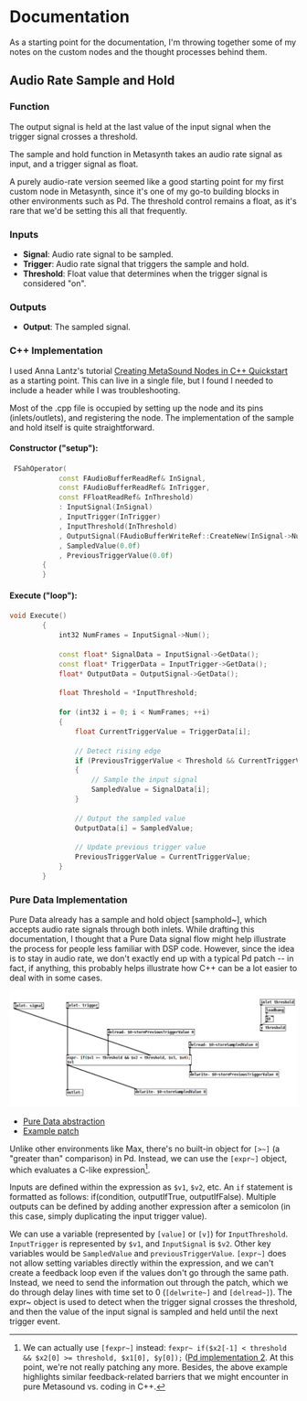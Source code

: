 # Documentation
As a starting point for the documentation, I'm throwing together some of my notes on the custom nodes and the thought processes behind them.

## Audio Rate Sample and Hold

### Function
The output signal is held at the last value of the input signal when the trigger signal crosses a threshold.

The sample and hold function in Metasynth takes an audio rate signal as input, and a trigger signal as float.

A purely audio-rate version seemed like a good starting point for my first custom node in Metasynth, since it's one of my go-to building blocks in other environments such as Pd.
The threshold control remains a float, as it's rare that we'd be setting this all that frequently.

### Inputs
- **Signal**: Audio rate signal to be sampled.
- **Trigger**: Audio rate signal that triggers the sample and hold.
- **Threshold**: Float value that determines when the trigger signal is considered "on".

### Outputs
- **Output**: The sampled signal.

### C++ Implementation

I used Anna Lantz's tutorial [Creating MetaSound Nodes in C++ Quickstart](https://dev.epicgames.com/community/learning/tutorials/ry7p/unreal-engine-creating-metasound-nodes-in-c-quickstart) as a starting point.
This can live in a single file, but I found I needed to include a header while I was troubleshooting.

Most of the .cpp file is occupied by setting up the node and its pins (inlets/outlets), and registering the node. 
The implementation of the sample and hold itself is quite straightforward.

#### Constructor ("setup"):
```cpp
 FSahOperator(
            const FAudioBufferReadRef& InSignal,
            const FAudioBufferReadRef& InTrigger,
            const FFloatReadRef& InThreshold)
            : InputSignal(InSignal)
            , InputTrigger(InTrigger)
            , InputThreshold(InThreshold)
            , OutputSignal(FAudioBufferWriteRef::CreateNew(InSignal->Num()))
            , SampledValue(0.0f)
            , PreviousTriggerValue(0.0f)
        {
        }
```

#### Execute ("loop"):
```cpp
void Execute()
        {
            int32 NumFrames = InputSignal->Num();

            const float* SignalData = InputSignal->GetData();
            const float* TriggerData = InputTrigger->GetData();
            float* OutputData = OutputSignal->GetData();

            float Threshold = *InputThreshold;

            for (int32 i = 0; i < NumFrames; ++i)
            {
                float CurrentTriggerValue = TriggerData[i];

                // Detect rising edge
                if (PreviousTriggerValue < Threshold && CurrentTriggerValue >= Threshold)
                {
                    // Sample the input signal
                    SampledValue = SignalData[i];
                }

                // Output the sampled value
                OutputData[i] = SampledValue;

                // Update previous trigger value
                PreviousTriggerValue = CurrentTriggerValue;
            }
        }
```

### Pure Data Implementation
Pure Data already has a sample and hold object [samphold~], which accepts audio rate signals through both inlets.
While drafting this documentation, I thought that a Pure Data signal flow might help illustrate the process for people less familiar with DSP code. 
However, since the idea is to stay in audio rate, we don't exactly end up with a typical Pd patch -- in fact, if anything, this probably helps illustrate how C++ can be a lot easier to deal with in some cases.

![Pure Data version of the sample and hold object](./SaH_audiorate_Pd.png)
- [Pure Data abstraction](./SaH_audiorate.pd)
- [Example patch](./SaH_audiorate_example.pd)

Unlike other environments like Max, there's no built-in object for `[>~]` (a "greater than" comparison) in Pd. 
Instead, we can use the `[expr~]` object, which evaluates a C-like expression[^1].

Inputs are defined within the expression as `$v1`, `$v2`, etc.
An `if` statement is formatted as follows: if(condition, outputIfTrue, outputIfFalse).
Multiple outputs can be defined by adding another expression after a semicolon (in this case, simply duplicating the input trigger value).

We can use a variable (represented by `[value]` or `[v]`) for `InputThreshold`. 
`InputTrigger` is represented by `$v1`, and `InputSignal` is `$v2`.
Other key variables would be `SampledValue` and `previousTriggerValue`. 
`[expr~]` does not allow setting variables directly within the expression, and we can't create a feedback loop even if the values don't go through the same path.  
Instead, we need to send the information out through the patch, which we do through delay lines with time set to 0 (`[delwrite~]` and `[delread~]`).
The expr~ object is used to detect when the trigger signal crosses the threshold, and then the value of the input signal is sampled and held until the next trigger event.

[^1]: We can actually use `[fexpr~]` instead: `fexpr~ if($x2[-1] < threshold && $x2[0] >= threshold, $x1[0], $y[0]);` ([Pd implementation 2](./Sah_audiorate_fexpr.pd). At this point, we're not really patching any more.  Besides, the above example highlights similar feedback-related barriers that we might encounter in pure Metasound vs. coding in C++.